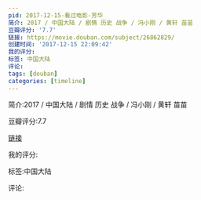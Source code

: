 ```yaml
---
pid: 2017-12-15-看过电影-芳华
简介: 2017 / 中国大陆 / 剧情 历史 战争 / 冯小刚 / 黄轩 苗苗
豆瓣评分: '7.7'
链接: https://movie.douban.com/subject/26862829/
创建时间: '2017-12-15 22:09:42'
我的评分:
标签: 中国大陆
评论:
tags: [douban]
categories: [timeline]
---
```

简介:2017 / 中国大陆 / 剧情 历史 战争 / 冯小刚 / 黄轩 苗苗

豆瓣评分:7.7

[链接](https://movie.douban.com/subject/26862829/)

我的评分:

标签:中国大陆

评论:

